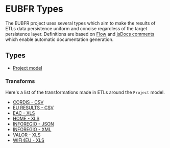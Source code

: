 # EUBFR Types

The EUBFR project uses several types which aim to make the results of ETLs data persistence uniform and concise regardless of the target persistence layer. Definitions are based on [Flow](https://flow.org/) and [jsDocs comments](http://usejsdoc.org/) which enable automatic documentation generation.

## Types

- [Project model](./Project.md)

### Transforms

Here's a list of the transformations made in ETLs around the `Project` model.

- [CORDIS - CSV](./etls/cordis-csv.md)
- [EU RESULTS - CSV](./etls/euresults-csv.md)
- [EAC - XLS](./etls/eac-xls.md)
- [HOME - XLS](./etls/home-xls.md)
- [INFOREGIO - JSON](./etls/inforegio-json.md)
- [INFOREGIO - XML](./etls/inforegio-xml.md)
- [VALOR - XLS](./etls/valor-xls.md)
- [WIFI4EU - XLS](./etls/wifi4eu-xls.md)
